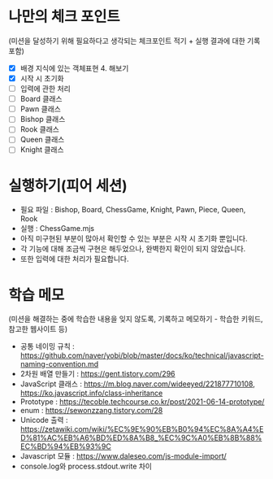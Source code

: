# 나만의 체크 포인트
(미션을 달성하기 위해 필요하다고 생각되는 체크포인트 적기 + 실행 결과에 대한 기록 포함)
- [x] 배경 지식에 있는 객체표현 4. 해보기
- [x] 시작 시 초기화
- [ ] 입력에 관한 처리
- [ ] Board 클래스
- [ ] Pawn 클래스
- [ ] Bishop 클래스
- [ ] Rook 클래스
- [ ] Queen 클래스
- [ ] Knight 클래스

# 실행하기(피어 세션)
- 필요 파일 : Bishop, Board, ChessGame, Knight, Pawn, Piece, Queen, Rook
- 실행 : ChessGame.mjs
- 아직 미구현된 부분이 많아서 확인할 수 있는 부분은 시작 시 초기화 뿐입니다.
- 각 기능에 대해 조금씩 구현은 해두었으나, 완벽한지 확인이 되지 않았습니다.
- 또한 입력에 대한 처리가 필요합니다.

# 학습 메모
(미션을 해결하는 중에 학습한 내용을 잊지 않도록, 기록하고 메모하기 - 학습한 키워드, 참고한 웹사이트 등)
- 공통 네이밍 규칙 : https://github.com/naver/yobi/blob/master/docs/ko/technical/javascript-naming-convention.md
- 2차원 배열 만들기 : https://gent.tistory.com/296
- JavaScript 클래스 : https://m.blog.naver.com/wideeyed/221877710108, https://ko.javascript.info/class-inheritance
- Prototype : https://tecoble.techcourse.co.kr/post/2021-06-14-prototype/
- enum : https://sewonzzang.tistory.com/28
- Unicode 출력 : https://zetawiki.com/wiki/%EC%9E%90%EB%B0%94%EC%8A%A4%ED%81%AC%EB%A6%BD%ED%8A%B8_%EC%9C%A0%EB%8B%88%EC%BD%94%EB%93%9C
- Javascript 모듈 : https://www.daleseo.com/js-module-import/
- console.log와 process.stdout.write 차이